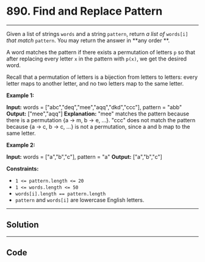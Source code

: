 # 890. Find and Replace Pattern

---

Given a list of strings `words` and a string `pattern`, return _a list of_ `words[i]` _that match_ `pattern`. You may return the answer in **any order **.

A word matches the pattern if there exists a permutation of letters `p` so that after replacing every letter `x` in the pattern with `p(x)`, we get the desired word.

Recall that a permutation of letters is a bijection from letters to letters: every letter maps to another letter, and no two letters map to the same letter.

 

**Example 1:**


**Input:** words = ["abc","deq","mee","aqq","dkd","ccc"], pattern = "abb"
**Output:** ["mee","aqq"]
**Explanation:** "mee" matches the pattern because there is a permutation {a -> m, b -> e, ...}. 
"ccc" does not match the pattern because {a -> c, b -> c, ...} is not a permutation, since a and b map to the same letter.


**Example 2:**


**Input:** words = ["a","b","c"], pattern = "a"
**Output:** ["a","b","c"]


 

**Constraints:**

  * `1 <= pattern.length <= 20`
  * `1 <= words.length <= 50`
  * `words[i].length == pattern.length`
  * `pattern` and `words[i]` are lowercase English letters.

---

## Solution



---

## Code
```python


```